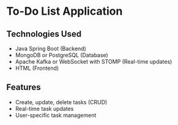 # To-Do List Application

## Technologies Used
- Java Spring Boot (Backend)
- MongoDB or PostgreSQL (Database)
- Apache Kafka or WebSocket with STOMP (Real-time updates)
- HTML (Frontend)

## Features
- Create, update, delete tasks (CRUD)
- Real-time task updates
- User-specific task management
